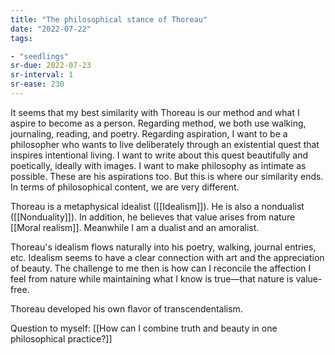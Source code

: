 ```yaml
---
title: "The philosophical stance of Thoreau"
date: "2022-07-22"
tags:

- "seedlings"
sr-due: 2022-07-23
sr-interval: 1
sr-ease: 230
---
```


It seems that my best similarity with Thoreau is our method and what I aspire to become as a person. Regarding method, we both use walking, journaling, reading, and poetry. Regarding aspiration, I want to be a philosopher who wants to live deliberately through an existential quest that inspires intentional living. I want to write about this quest beautifully and poetically, ideally with images. I want to make philosophy as intimate as possible. These are his aspirations too. But this is where our similarity ends. In terms of philosophical content, we are very different.

Thoreau is a metaphysical idealist ([[Idealism]]). He is also a nondualist ([[Nonduality]]). In addition, he believes that value arises from nature [[Moral realism]]. Meanwhile I am a dualist and an amoralist.

Thoreau's idealism flows naturally into his poetry, walking, journal entries, etc. Idealism seems to have a clear connection with art and the appreciation of beauty. The challenge to me then is how can I reconcile the affection I feel from nature while maintaining what I know is true—that nature is value-free.

Thoreau developed his own flavor of transcendentalism.

Question to myself: [[How can I combine truth and beauty in one philosophical practice?]]